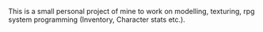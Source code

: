 This is a small personal project of mine to work on modelling, texturing, rpg system programming (Inventory, Character stats etc.).